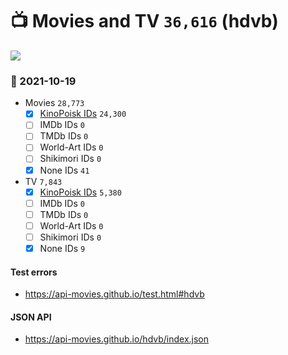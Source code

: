 # :tv: Movies and TV `36,616` (hdvb)

<a href="https://API-Movies.github.io"><img src="https://API-Movies.github.io/banner.png?cache"></a>

### :date: 2021-10-19
- Movies `28,773`
  - [x] <a href="https://API-Movies.github.io/hdvb/movie_kinopoisk_ids.json">KinoPoisk IDs</a> `24,300`
  - [ ] IMDb IDs `0`
  - [ ] TMDb IDs `0`
  - [ ] World-Art IDs `0`
  - [ ] Shikimori IDs `0`
  - [x] None IDs `41`
- TV `7,843`
  - [x] <a href="https://API-Movies.github.io/hdvb/tv_kinopoisk_ids.json">KinoPoisk IDs</a> `5,380`
  - [ ] IMDb IDs `0`
  - [ ] TMDb IDs `0`
  - [ ] World-Art IDs `0`
  - [ ] Shikimori IDs `0`
  - [x] None IDs `9`
#### Test errors
- <a href='https://api-movies.github.io/test.html#hdvb'>https://api-movies.github.io/test.html#hdvb</a>
#### JSON API
- <a href='https://api-movies.github.io/hdvb/index.json'>https://api-movies.github.io/hdvb/index.json</a>
